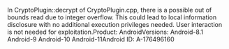 In CryptoPlugin::decrypt of CryptoPlugin.cpp, there is a possible out of bounds read due to integer overflow. This could lead to local information disclosure with no additional execution privileges needed. User interaction is not needed for exploitation.Product: AndroidVersions: Android-8.1 Android-9 Android-10 Android-11Android ID: A-176496160